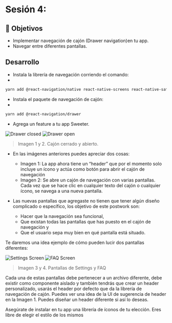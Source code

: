 # Sesión 4: 

## :dart: Objetivos

- Implementar navegación de cajón (Drawer navigation)en tu app.
- Navegar entre diferentes pantallas.

## Desarrollo

- Instala  la librería de navegación corriendo el comando:
- 
```bash
yarn add @react-navigation/native react-native-screens react-native-safe-area-context
```

- Instala el paquete de navegación de cajón:
- 
```bash
yarn add @react-navigation/drawer
```

- Agrega un feature a tu app Sweeter.

![Drawer closed](./assets/image5.png)
![Drawer open](./assets/image2.png)

> Imagen 1 y 2. Cajón cerrado y abierto.

- En las imágenes anteriores puedes apreciar dos cosas:

    - Imagen 1: La app ahora tiene un “header” que por el momento solo incluye un ícono y actúa como botón para abrir el cajón de navegación
    - Imagen 2: Se abre un cajón de navegación con varias pantallas. Cada vez que se hace clic en cualquier texto del cajón o cualquier ícono, se navega a una nueva pantalla.

- Las nuevas pantallas que agregaste no tienen que tener algún diseño complicado o específico, los objetivo de este postwork son:

    - Hacer que la navegación sea funcional, 
    - Que existan todas las pantallas que has puesto en el cajón de navegación y 
    - Que el usuario sepa muy bien en qué pantalla está situado. 

Te daremos una idea ejemplo de cómo pueden lucir dos pantallas diferentes:

![Settings Screen](./assets/image1.png)
![FAQ Screen](./assets/image3.png)

> Imagen 3 y 4. Pantallas de Settings y FAQ

Cada una de estas pantallas debe pertenecer a un archivo diferente, debe existir como componente aislado y también tendrás que crear un header personalizado, usarás el header por defecto que da la librería de navegación de cajón. Puedes ver una idea de la UI de sugerencia de header en la Imagen 1. Puedes diseñar un header diferente si así lo deseas. 

Asegúrate de instalar en tu app una librería de íconos de tu elección. Eres libre de elegir el estilo de los mismos
